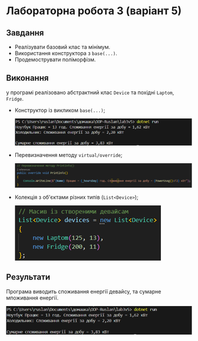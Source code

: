 # Лабораторна робота 3 (варіант 5)

## Завдання

- Реалізувати базовий клас та мінімум.
- Використання конструктора з `base(...)`.
- Продемострувати поліморфізм.

## Виконання

у програмі реалізовано абстрактний клас `Device` та похідні `Laptom`, `Fridge`.

- Конструктор із викликом `base(...)`;

  ![alt text](image.png)

- Перевизначення методу `virtual/override`;

  ![alt text](media/image-1.png)

- Колекція з об'єктами різних типів (`List<Device>`);

  ![alt text](media/image-2.png)

## Результати

Програма виводить споживання енергії девайсу, та сумарне мпоживання енергії.

![alt text](media/image-3.png)
